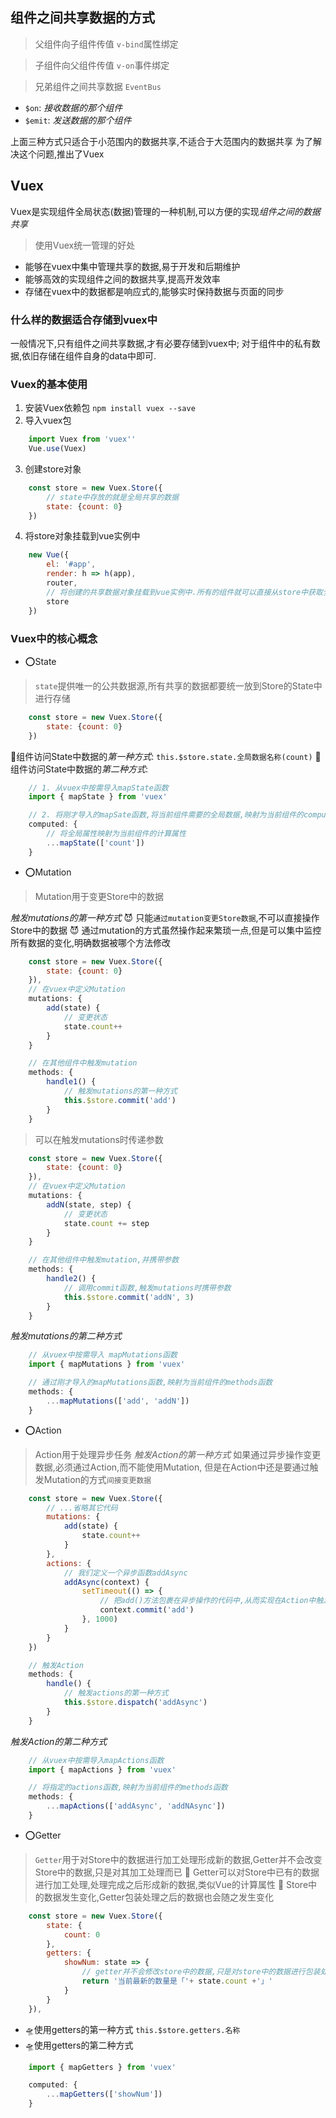 ## 组件之间共享数据的方式
> 父组件向子组件传值
`v-bind`属性绑定

> 子组件向父组件传值
`v-on`事件绑定

> 兄弟组件之间共享数据
`EventBus`
- `$on`: *接收数据的那个组件*
- `$emit`: *发送数据的那个组件*

上面三种方式只适合于小范围内的数据共享,不适合于大范围内的数据共享
为了解决这个问题,推出了Vuex

## Vuex
Vuex是实现组件全局状态(数据)管理的一种机制,可以方便的实现*组件之间的数据共享*
> 使用Vuex统一管理的好处
- 能够在vuex中集中管理共享的数据,易于开发和后期维护
- 能够高效的实现组件之间的数据共享,提高开发效率
- 存储在vuex中的数据都是响应式的,能够实时保持数据与页面的同步

### 什么样的数据适合存储到vuex中
一般情况下,只有组件之间共享数据,才有必要存储到vuex中;
对于组件中的私有数据,依旧存储在组件自身的data中即可.

### Vuex的基本使用
1. 安装Vuex依赖包
`npm install vuex --save`
2. 导入vuex包
```js
    import Vuex from 'vuex''
    Vue.use(Vuex)
```
3. 创建store对象
```js
    const store = new Vuex.Store({
        // state中存放的就是全局共享的数据
        state: {count: 0}
    })
```
4. 将store对象挂载到vue实例中
```js
    new Vue({
        el: '#app',
        render: h => h(app),
        router,
        // 将创建的共享数据对象挂载到vue实例中.所有的组件就可以直接从store中获取全局的数据了
        store
    })
```

### Vuex中的核心概念
- ⭕State
> `state`提供唯一的公共数据源,所有共享的数据都要统一放到Store的State中进行存储
```js
    const store = new Vuex.Store({
        state: {count: 0}
    })
```
🐞组件访问State中数据的*第一种方式*:
`this.$store.state.全局数据名称(count)`
🐞组件访问State中数据的*第二种方式*:
```js
    // 1. 从vuex中按需导入mapState函数
    import { mapState } from 'vuex'

    // 2. 将刚才导入的mapSate函数,将当前组件需要的全局数据,映射为当前组件的computed计算属性
    computed: {
        // 将全局属性映射为当前组件的计算属性 
        ...mapState(['count'])
    }
```
- ⭕Mutation
> Mutation用于变更Store中的数据

*触发mutations的第一种方式*
😈 只能`通过mutation变更Store数据`,不可以直接操作Store中的数据
😈 通过mutation的方式虽然操作起来繁琐一点,但是可以集中监控所有数据的变化,明确数据被哪个方法修改
```js
    const store = new Vuex.Store({
        state: {count: 0}
    }),
    // 在vuex中定义Mutation
    mutations: {
        add(state) {
            // 变更状态
            state.count++
        }
    }
```
```js
    // 在其他组件中触发mutation
    methods: {
        handle1() {
            // 触发mutations的第一种方式
            this.$store.commit('add')
        }
    }
```
> 可以在触发mutations时传递参数
```js
    const store = new Vuex.Store({
        state: {count: 0}
    }),
    // 在vuex中定义Mutation
    mutations: {
        addN(state, step) {
            // 变更状态
            state.count += step
        }
    }
```
```js
    // 在其他组件中触发mutation,并携带参数
    methods: {
        handle2() {
            // 调用commit函数,触发mutations时携带参数
            this.$store.commit('addN', 3)
        }
    }
```
*触发mutations的第二种方式*
```js
    // 从vuex中按需导入 mapMutations函数
    import { mapMutations } from 'vuex'

    // 通过刚才导入的mapMutations函数,映射为当前组件的methods函数
    methods: {
        ...mapMutations(['add', 'addN'])
    }
```

- ⭕Action
> Action用于处理异步任务
*触发Action的第一种方式*
如果通过异步操作变更数据,必须通过Action,而不能使用Mutation,
但是在Action中还是要通过触发Mutation的方式`间接变更数据`
```js
    const store = new Vuex.Store({
        // ...省略其它代码
        mutations: {
            add(state) {
                state.count++
            }
        },
        actions: {
            // 我们定义一个异步函数addAsync
            addAsync(context) {
                setTimeout(() => {
                    // 把add()方法包裹在异步操作的代码中,从而实现在Action中触发mutations中的方法
                    context.commit('add')
                }, 1000)
            }
        }
    })
```
```js
    // 触发Action
    methods: {
        handle() {
            // 触发actions的第一种方式
            this.$store.dispatch('addAsync')
        }
    }
```
*触发Action的第二种方式*
```js
    // 从vuex中按需导入mapActions函数
    import { mapActions } from 'vuex'

    // 将指定的actions函数,映射为当前组件的methods函数
    methods: {
        ...mapActions(['addAsync', 'addNAsync'])
    }
```
- ⭕Getter
> `Getter`用于对Store中的数据进行加工处理形成新的数据,Getter并不会改变Store中的数据,只是对其加工处理而已
🔹 Getter可以对Store中已有的数据进行加工处理,处理完成之后形成新的数据,类似Vue的计算属性
🔹 Store中的数据发生变化,Getter包装处理之后的数据也会随之发生变化
```js
    const store = new Vuex.Store({
        state: {
            count: 0
        },
        getters: {
            showNum: state => {
                // getter并不会修改store中的数据,只是对store中的数据进行包装处理
                return '当前最新的数量是「'+ state.count +'」'
            }
        }
    }),
```
- 🛸使用getters的第一种方式
`this.$store.getters.名称`
- 🛸使用getters的第二种方式
```js
    import { mapGetters } from 'vuex'

    computed: {
        ...mapGetters(['showNum'])
    }
```
